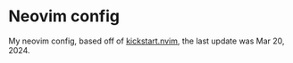 # Neovim config 

My neovim config, based off of [kickstart.nvim](https://github.com/nvim-lua/kickstart.nvim), the last update was Mar 20, 2024.
